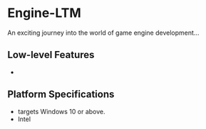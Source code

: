 # Engine-LTM
An exciting journey into the world of game engine development...

## Low-level Features
- 

## Platform Specifications
- targets Windows 10 or above.
- Intel
